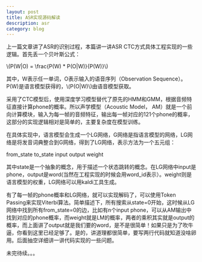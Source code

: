 ```yaml
---
layout: post
title: ASR实现源码解读
description: asr
category: blog
---
```


上一篇文章讲了ASR的识别过程，本篇讲一讲ASR CTC方式具体工程实现的一些逻辑。首先丢一个贝叶斯公式：

\\(P(W\|O) = \frac{P(W) * P(O\|W)}{P(W)}\\)
 

 其中，W表示任一单词，O表示输入的语音序列（Observation Sequence）。P(W)是语言模型获得的，\\(P(O\|W)\\)由语音模型获取。

采用了CTC模型后，使用深度学习模型替代了原先的HMM和GMM，根据音频特征直接计算phone的概率。所以声学模型（Acoustic Model， AM）就是一个前向计算模块，输入为每一帧的音频特征，输出每一帧对应的121个phone的概率，这部分的实现逻辑相对是简单的，主要复杂度在模型训练。

在具体实现中，语言模型会生成一个LG网络，G网络是指语言模型的网络，LG网络是将发音词典整合到G网络，得到了LG网络，表示方法为一个五元组：

from_state to_state input output weight

其中state是一个抽象的概念，用于描述一个状态跳转的概念。在LG网络中input是phone，output是word(当然在工程实现的时候会用word_id表示）。weight则是语言模型的权重，LG网络可以用kaldi工具生成。

有了每一帧的phone概率和LG网络，就可以实现解码了，可以使用Token Passing来实现Viterbi算法。简单描述下，所有搜索从state=0开始，这时候从LG网络中找到所有from_state=0的边，比如有n个input phone，可以从AM输出中找到对应的phone概率，而weight就是LM的概率，两者的乘积其实就是output的概率，而上面讲了output就是我们要的word，是不是很简单！如果只是为了吹牛逼，你看到这里已经足够了。是的，讲道理都很简单，要写两行代码就知道没啥卵用。后面抽空详细讲一讲代码实现的一些问题。

未完待续。。。

